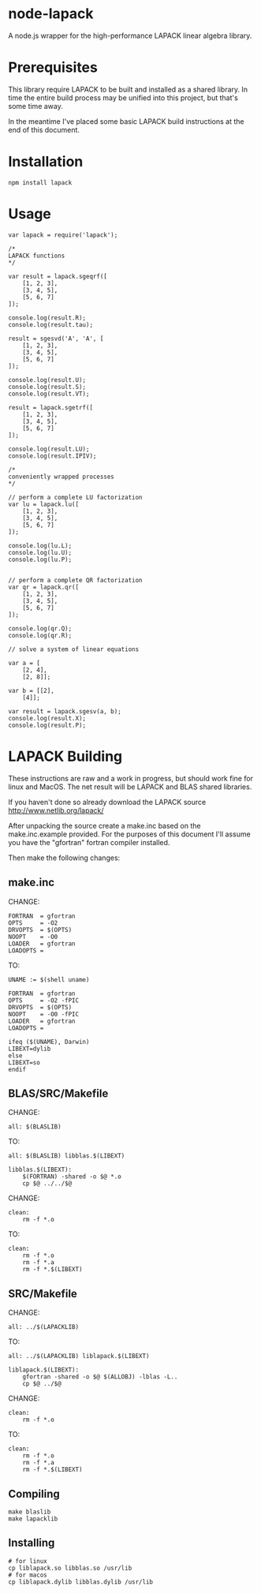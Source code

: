 
node-lapack
===========

A node.js wrapper for the high-performance LAPACK linear algebra library.

Prerequisites
=============

This library require LAPACK to be built and installed as a shared library.
In time the entire build process may be unified into this project, but that's
some time away.

In the meantime I've placed some basic LAPACK build instructions at the end of this document.

Installation
============

    npm install lapack

Usage
=====

    var lapack = require('lapack');

    /*
    LAPACK functions
    */

    var result = lapack.sgeqrf([
        [1, 2, 3],
        [3, 4, 5],
        [5, 6, 7]
    ]);

    console.log(result.R);
    console.log(result.tau);

    result = sgesvd('A', 'A', [
        [1, 2, 3],
        [3, 4, 5],
        [5, 6, 7]
    ]);

    console.log(result.U);
    console.log(result.S);
    console.log(result.VT);

    result = lapack.sgetrf([
        [1, 2, 3],
        [3, 4, 5],
        [5, 6, 7]
    ]);

    console.log(result.LU);
    console.log(result.IPIV);

    /*
    conveniently wrapped processes
    */

    // perform a complete LU factorization
    var lu = lapack.lu([
        [1, 2, 3],
        [3, 4, 5],
        [5, 6, 7]
    ]);

    console.log(lu.L);
    console.log(lu.U);
    console.log(lu.P);


    // perform a complete QR factorization
    var qr = lapack.qr([
        [1, 2, 3],
        [3, 4, 5],
        [5, 6, 7]
    ]);

    console.log(qr.Q);
    console.log(qr.R);

    // solve a system of linear equations

    var a = [
    	[2, 4],
    	[2, 8]];

    var b = [[2], 
    	[4]];

    var result = lapack.sgesv(a, b);
    console.log(result.X);
    console.log(result.P);

LAPACK Building
===============

These instructions are raw and a work in progress, but should work fine for linux and MacOS. The net result will be LAPACK and BLAS shared libraries.

If you haven't done so already download the LAPACK source http://www.netlib.org/lapack/

After unpacking the source create a make.inc based on the make.inc.example provided. For the purposes of this document I'll assume you have the "gfortran" fortran compiler installed. 

Then make the following changes:

make.inc
--------

CHANGE:

    FORTRAN  = gfortran
    OPTS     = -O2
    DRVOPTS  = $(OPTS)
    NOOPT    = -O0
    LOADER   = gfortran
    LOADOPTS =

TO:

    UNAME := $(shell uname)

    FORTRAN  = gfortran
    OPTS     = -O2 -fPIC
    DRVOPTS  = $(OPTS)
    NOOPT    = -O0 -fPIC
    LOADER   = gfortran
    LOADOPTS =

    ifeq ($(UNAME), Darwin)
    LIBEXT=dylib
    else
    LIBEXT=so
    endif

BLAS/SRC/Makefile
-----------------

CHANGE:

    all: $(BLASLIB)

TO:

    all: $(BLASLIB) libblas.$(LIBEXT)

    libblas.$(LIBEXT):
        $(FORTRAN) -shared -o $@ *.o
        cp $@ ../../$@

CHANGE:

    clean:
        rm -f *.o

TO:

    clean:
        rm -f *.o
        rm -f *.a
        rm -f *.$(LIBEXT)

SRC/Makefile
------------

CHANGE:

    all: ../$(LAPACKLIB)

TO:

    all: ../$(LAPACKLIB) liblapack.$(LIBEXT)

    liblapack.$(LIBEXT):
        gfortran -shared -o $@ $(ALLOBJ) -lblas -L..
        cp $@ ../$@

CHANGE:

    clean:
        rm -f *.o

TO:

    clean:
        rm -f *.o
        rm -f *.a
        rm -f *.$(LIBEXT)

Compiling
---------

    make blaslib
    make lapacklib

Installing
----------

    # for linux
    cp liblapack.so libblas.so /usr/lib
    # for macos
    cp liblapack.dylib libblas.dylib /usr/lib